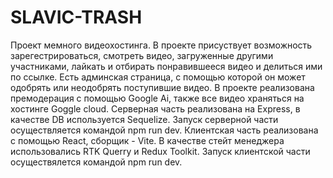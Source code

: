 # SLAVIC-TRASH

Проект мемного видеохостинга. В проекте присуствует возможность зарегестрироваться, смотреть видео, загруженные другими участниками, лайкать и отбирать понравившееся видео и делиться ими по ссылке. Есть админская страница, с помощью которой он может одобрять или неодобрять поступившие видео.
В проекте реализована премодерация с помощью Google Ai, также все видео храняться на хостинге Goggle cloud. Серверная часть реализована на Express, в качестве DB используется Sequelize. Запуск серверной части осуществляется командой npm run dev.
Клиентская часть реализована с помощью React, сборщик - Vite. В качестве стейт менеджера использовались RTK Querry и Redux Toolkit. Запуск клиентской части осуществялется командой npm run dev.
